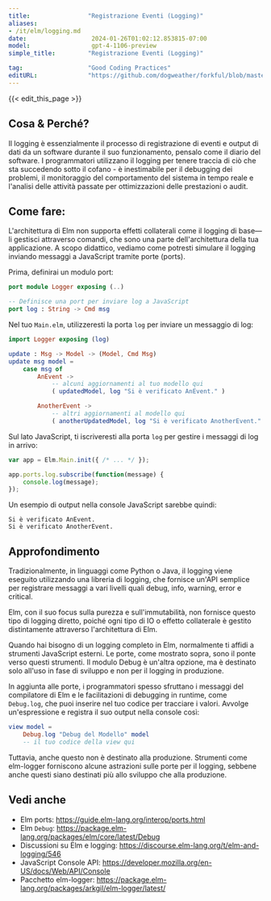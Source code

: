 ```yaml
---
title:                "Registrazione Eventi (Logging)"
aliases:
- /it/elm/logging.md
date:                  2024-01-26T01:02:12.853815-07:00
model:                 gpt-4-1106-preview
simple_title:         "Registrazione Eventi (Logging)"

tag:                  "Good Coding Practices"
editURL:              "https://github.com/dogweather/forkful/blob/master/content/it/elm/logging.md"
---
```


{{< edit_this_page >}}

## Cosa & Perché?
Il logging è essenzialmente il processo di registrazione di eventi e output di dati da un software durante il suo funzionamento, pensalo come il diario del software. I programmatori utilizzano il logging per tenere traccia di ciò che sta succedendo sotto il cofano - è inestimabile per il debugging dei problemi, il monitoraggio del comportamento del sistema in tempo reale e l'analisi delle attività passate per ottimizzazioni delle prestazioni o audit.

## Come fare:
L'architettura di Elm non supporta effetti collaterali come il logging di base—li gestisci attraverso comandi, che sono una parte dell'architettura della tua applicazione. A scopo didattico, vediamo come potresti simulare il logging inviando messaggi a JavaScript tramite porte (ports).

Prima, definirai un modulo port:

```Elm
port module Logger exposing (..)

-- Definisce una port per inviare log a JavaScript
port log : String -> Cmd msg
```

Nel tuo `Main.elm`, utilizzeresti la porta `log` per inviare un messaggio di log:

```Elm
import Logger exposing (log)

update : Msg -> Model -> (Model, Cmd Msg)
update msg model =
    case msg of
        AnEvent ->
            -- alcuni aggiornamenti al tuo modello qui
            ( updatedModel, log "Si è verificato AnEvent." )

        AnotherEvent ->
            -- altri aggiornamenti al modello qui
            ( anotherUpdatedModel, log "Si è verificato AnotherEvent." )
```

Sul lato JavaScript, ti iscriveresti alla porta `log` per gestire i messaggi di log in arrivo:

```JavaScript
var app = Elm.Main.init({ /* ... */ });

app.ports.log.subscribe(function(message) {
    console.log(message);
});
```

Un esempio di output nella console JavaScript sarebbe quindi:

```
Si è verificato AnEvent.
Si è verificato AnotherEvent.
```

## Approfondimento
Tradizionalmente, in linguaggi come Python o Java, il logging viene eseguito utilizzando una libreria di logging, che fornisce un'API semplice per registrare messaggi a vari livelli quali debug, info, warning, error e critical.

Elm, con il suo focus sulla purezza e sull'immutabilità, non fornisce questo tipo di logging diretto, poiché ogni tipo di IO o effetto collaterale è gestito distintamente attraverso l'architettura di Elm.

Quando hai bisogno di un logging completo in Elm, normalmente ti affidi a strumenti JavaScript esterni. Le porte, come mostrato sopra, sono il ponte verso questi strumenti. Il modulo Debug è un'altra opzione, ma è destinato solo all'uso in fase di sviluppo e non per il logging in produzione.

In aggiunta alle porte, i programmatori spesso sfruttano i messaggi del compilatore di Elm e le facilitazioni di debugging in runtime, come `Debug.log`, che puoi inserire nel tuo codice per tracciare i valori. Avvolge un'espressione e registra il suo output nella console così:

```Elm
view model =
    Debug.log "Debug del Modello" model
    -- il tuo codice della view qui
```

Tuttavia, anche questo non è destinato alla produzione. Strumenti come elm-logger forniscono alcune astrazioni sulle porte per il logging, sebbene anche questi siano destinati più allo sviluppo che alla produzione.

## Vedi anche
- Elm ports: https://guide.elm-lang.org/interop/ports.html
- Elm `Debug`: https://package.elm-lang.org/packages/elm/core/latest/Debug
- Discussioni su Elm e logging: https://discourse.elm-lang.org/t/elm-and-logging/546
- JavaScript Console API: https://developer.mozilla.org/en-US/docs/Web/API/Console
- Pacchetto elm-logger: https://package.elm-lang.org/packages/arkgil/elm-logger/latest/
